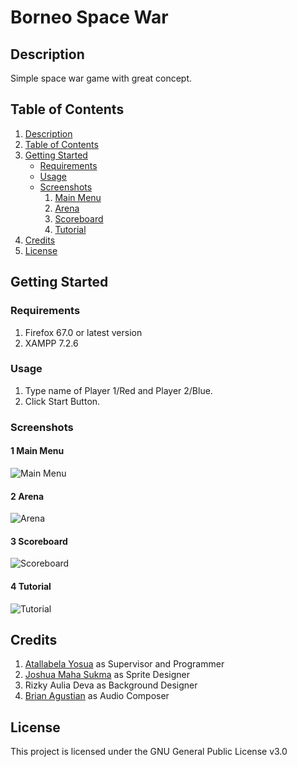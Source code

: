 # Borneo Space War

## Description

Simple space war game with great concept.

## Table of Contents

1. [Description](#description)
2. [Table of Contents](#table-of-contents)
3. [Getting Started](#getting-started)
   - [Requirements](#requirements)
   - [Usage](#usage)
   - [Screenshots](#screenshots)
     1. [Main Menu](#1-main-menu)
     2. [Arena](#2-arena)
     3. [Scoreboard](#3-scoreboard)
     4. [Tutorial](#4-tutorial)
4. [Credits](#credits)
5. [License](#license)

## Getting Started

### Requirements

1. Firefox 67.0 or latest version
2. XAMPP 7.2.6

### Usage

1. Type name of Player 1/Red and Player 2/Blue.
2. Click Start Button.

### Screenshots

#### 1 Main Menu

![Main Menu](https://borneodreamspacelaboratory.files.wordpress.com/2019/05/1.png)

#### 2 Arena

![Arena](https://borneodreamspacelaboratory.files.wordpress.com/2019/05/2.png)

#### 3 Scoreboard

![Scoreboard](https://borneodreamspacelaboratory.files.wordpress.com/2019/05/3.png)

#### 4 Tutorial

![Tutorial](https://borneodreamspacelaboratory.files.wordpress.com/2019/05/4.png)

## Credits

1. [Atallabela Yosua](https://github.com/A-Naive-Dreamer) as Supervisor and Programmer
2. [Joshua Maha Sukma](https://github.com/NormalPerson01) as Sprite Designer
3. Rizky Aulia Deva as Background Designer
4. [Brian Agustian](https://github.com/codex191) as Audio Composer

## License

This project is licensed under the GNU General Public License v3.0

